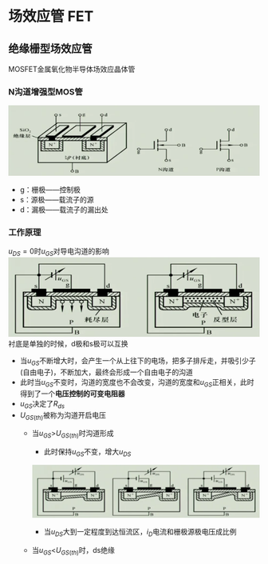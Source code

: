 # 场效应管 FET 
## 绝缘栅型场效应管 
MOSFET金属氧化物半导体场效应晶体管  
### N沟道增强型MOS管
![Pasted image 20210920030202](../../../../pictures/Pasted%20image%2020210920030202.png)

+ g：栅极——控制极
+ s：源极——载流子的源
+ d：漏极——载流子的漏出处

### 工作原理
$u_{DS}=0$时$u_{GS}$对导电沟道的影响  
![Pasted image 20210920030745](../../../../pictures/Pasted%20image%2020210920030745.png)
衬底是单独的时候，d极和s极可以互换

+ 当$u_{GS}$不断增大时，会产生一个从上往下的电场，把多子排斥走，并吸引少子(自由电子)，不断加大，最终会形成一个自由电子的沟道
+ 此时当$u_{GS}$不变时，沟道的宽度也不会改变，沟道的宽度和$u_{GS}$正相关，此时得到了一个**电压控制的可变电阻器**
+ $u_{GS}$决定了$R_{ds}$
+ $U_{GS(th)}$被称为沟道开启电压
	+ 当$u_{GS}$>$U_{GS(th)}$时沟道形成
		+ 此时保持$u_{GS}$不变，增大$u_{DS}$

		![Pasted image 20210920032036](../../../../pictures/Pasted%20image%2020210920032036.png)
		+ 当$u_{DS}$大到一定程度到达恒流区，$i_D$电流和栅极源极电压成比例
	+ 当$u_{GS}$<$U_{GS(th)}$时，ds绝缘
